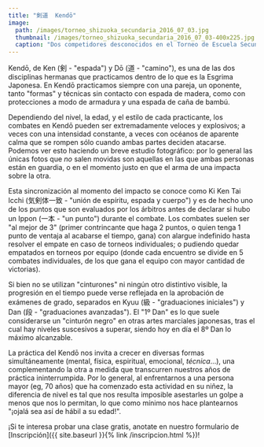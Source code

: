 ```yaml
---
title: "剣道  Kendō"
image: 
  path: /images/torneo_shizuoka_secundaria_2016_07_03.jpg
  thumbnail: /images/torneo_shizuoka_secundaria_2016_07_03-400x225.jpg
  caption: "Dos competidores desconocidos en el Torneo de Escuela Secundaria de Shizuoka - 03/07/2016"
---
```


Kendō, de Ken (剣 - "espada") y Dō (道 - "camino"), es una de las dos disciplinas hermanas que practicamos dentro de lo que es la Esgrima Japonesa. En Kendō practicamos siempre con una pareja, un oponente, tanto "formas" y técnicas sin contacto con espada de madera, como con protecciones a modo de armadura y una espada de caña de bambú.

Dependiendo del nivel, la edad, y el estilo de cada practicante, los combates en Kendō pueden ser extremadamente veloces y explosivos; a veces con una intensidad constante, a veces con océanos de aparente calma que se rompen sólo cuando ambas partes deciden atacarse. Podemos ver esto haciendo un breve estudio fotográfico: por lo general las únicas fotos que *no* salen movidas son aquellas en las que ambas personas están en guardia, o en el momento justo en que el arma de una impacta sobre la otra.

Esta sincronización al momento del impacto se conoce como Ki Ken Tai Icchi (気剣体一致 - "unión de espíritu, espada y cuerpo") y es de hecho uno de los puntos que son evaluados por los árbitros antes de declarar si hubo un Ippon (一本 - "un punto") durante el combate. Los combates suelen ser "al mejor de 3" (primer contrincante que haga 2 puntos, o quien tenga 1 punto de ventaja al acabarse el tiempo, gana) con alargue indefinido hasta resolver el empate en caso de torneos individuales; o pudiendo quedar empatados en torneos por equipo (donde cada encuentro se divide en 5 combates individuales, de los que gana el equipo con mayor cantidad de victorias).

Si bien no se utilizan "cinturones" ni ningún otro distintivo visible, la progresión en el tiempo puede verse reflejada en la aprobación de exámenes de grado, separados en Kyuu (級 - "graduaciones iniciales") y Dan (段 - "graduaciones avanzadas"). El "1º Dan" es lo que suele considerarse un "cinturón negro" en otras artes marciales japonesas, tras el cual hay niveles suscesivos a superar, siendo hoy en día el 8º Dan lo máximo alcanzable.

La práctica del Kendō nos invita a crecer en diversas formas simultáneamente (mental, física, espiritual, emocional, *técnica*...), una complementando la otra a medida que transcurren nuestros años de práctica ininterrumpida. Por lo general, al enfrentarnos a una persona mayor (eg, 70 años) que ha comenzado esta actividad en su niñez, la diferencia de nivel es tal que nos resulta imposible asestarles un golpe a menos que nos lo permitan, lo que como mínimo nos hace plantearnos "¡ojalá sea así de hábil a su edad!".

¡Si te interesa probar una clase gratis, anotate en nuestro formulario de [Inscripción]({{ site.baseurl }}{% link /inscripcion.html %})!